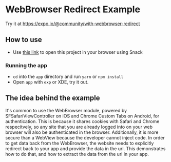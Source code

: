 # WebBrowser Redirect Example

Try it at https://expo.io/@community/with-webbrowser-redirect

## How to use

- Use [this link](https://snack.expo.io/@git/github.com/expo/examples:with-webbrowser-redirect/app) to open this project in your browser using Snack

### Running the app

- `cd` into the `app` directory and run `yarn` or `npm install`
- Open `app` with `exp` or XDE, try it out.

## The idea behind the example

It's common to use the WebBrowser module, powered by
SFSafariViewController on iOS and Chrome Custom Tabs on Android, for
authentication. This is because it shares cookies with Safari and Chrome
respecitvely, so any site that you are already logged into on your web
browser will also be authenticated in the browser. Additionally, it is
more secure than a WebView because the developer cannot inject code. In
order to get data back from the WebBrowser, the website needs to
explicitly redirect back to your app and provide the data in the url.
This demonstrates how to do that, and how to extract the data from the
url in your app.
